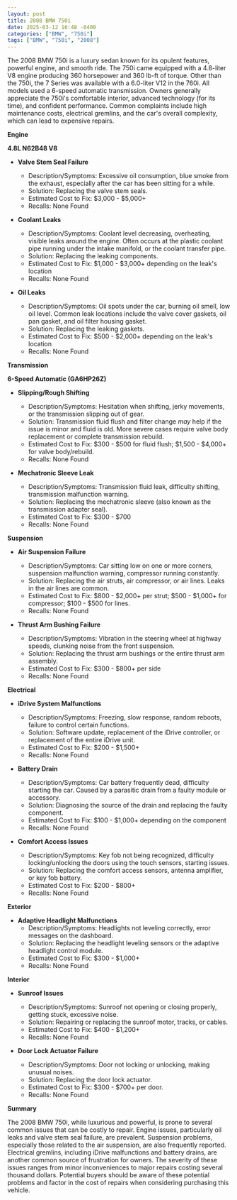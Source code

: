 ```yaml
---
layout: post
title: 2008 BMW 750i
date: 2025-03-12 16:48 -0400
categories: ["BMW", "750i"]
tags: ["BMW", "750i", "2008"]
---
```

The 2008 BMW 750i is a luxury sedan known for its opulent features, powerful engine, and smooth ride. The 750i came equipped with a 4.8-liter V8 engine producing 360 horsepower and 360 lb-ft of torque. Other than the 750i, the 7 Series was available with a 6.0-liter V12 in the 760i. All models used a 6-speed automatic transmission. Owners generally appreciate the 750i's comfortable interior, advanced technology (for its time), and confident performance. Common complaints include high maintenance costs, electrical gremlins, and the car's overall complexity, which can lead to expensive repairs.

**Engine**

**4.8L N62B48 V8**

*   **Valve Stem Seal Failure**
    *   Description/Symptoms: Excessive oil consumption, blue smoke from the exhaust, especially after the car has been sitting for a while.
    *   Solution: Replacing the valve stem seals.
    *   Estimated Cost to Fix: $3,000 - $5,000+
    *   Recalls: None Found

*   **Coolant Leaks**
    *   Description/Symptoms: Coolant level decreasing, overheating, visible leaks around the engine. Often occurs at the plastic coolant pipe running under the intake manifold, or the coolant transfer pipe.
    *   Solution: Replacing the leaking components.
    *   Estimated Cost to Fix: $1,000 - $3,000+ depending on the leak's location
    *   Recalls: None Found

*   **Oil Leaks**
    *   Description/Symptoms: Oil spots under the car, burning oil smell, low oil level. Common leak locations include the valve cover gaskets, oil pan gasket, and oil filter housing gasket.
    *   Solution: Replacing the leaking gaskets.
    *   Estimated Cost to Fix: $500 - $2,000+ depending on the leak's location
    *   Recalls: None Found

**Transmission**

**6-Speed Automatic (GA6HP26Z)**

*   **Slipping/Rough Shifting**
    *   Description/Symptoms: Hesitation when shifting, jerky movements, or the transmission slipping out of gear.
    *   Solution: Transmission fluid flush and filter change *may* help if the issue is minor and fluid is old. More severe cases require valve body replacement or complete transmission rebuild.
    *   Estimated Cost to Fix: $300 - $500 for fluid flush; $1,500 - $4,000+ for valve body/rebuild.
    *   Recalls: None Found

*   **Mechatronic Sleeve Leak**
    *   Description/Symptoms: Transmission fluid leak, difficulty shifting, transmission malfunction warning.
    *   Solution: Replacing the mechatronic sleeve (also known as the transmission adapter seal).
    *   Estimated Cost to Fix: $300 - $700
    *   Recalls: None Found

**Suspension**

*   **Air Suspension Failure**
    *   Description/Symptoms: Car sitting low on one or more corners, suspension malfunction warning, compressor running constantly.
    *   Solution: Replacing the air struts, air compressor, or air lines. Leaks in the air lines are common.
    *   Estimated Cost to Fix: $800 - $2,000+ per strut; $500 - $1,000+ for compressor; $100 - $500 for lines.
    *   Recalls: None Found

*   **Thrust Arm Bushing Failure**
    *   Description/Symptoms: Vibration in the steering wheel at highway speeds, clunking noise from the front suspension.
    *   Solution: Replacing the thrust arm bushings or the entire thrust arm assembly.
    *   Estimated Cost to Fix: $300 - $800+ per side
    *   Recalls: None Found

**Electrical**

*   **iDrive System Malfunctions**
    *   Description/Symptoms: Freezing, slow response, random reboots, failure to control certain functions.
    *   Solution: Software update, replacement of the iDrive controller, or replacement of the entire iDrive unit.
    *   Estimated Cost to Fix: $200 - $1,500+
    *   Recalls: None Found

*   **Battery Drain**
    *   Description/Symptoms: Car battery frequently dead, difficulty starting the car. Caused by a parasitic drain from a faulty module or accessory.
    *   Solution: Diagnosing the source of the drain and replacing the faulty component.
    *   Estimated Cost to Fix: $100 - $1,000+ depending on the component
    *   Recalls: None Found

*   **Comfort Access Issues**
    *   Description/Symptoms: Key fob not being recognized, difficulty locking/unlocking the doors using the touch sensors, starting issues.
    *   Solution: Replacing the comfort access sensors, antenna amplifier, or key fob battery.
    *   Estimated Cost to Fix: $200 - $800+
    *   Recalls: None Found

**Exterior**

*   **Adaptive Headlight Malfunctions**
    *   Description/Symptoms: Headlights not leveling correctly, error messages on the dashboard.
    *   Solution: Replacing the headlight leveling sensors or the adaptive headlight control module.
    *   Estimated Cost to Fix: $300 - $1,000+
    *   Recalls: None Found

**Interior**

*   **Sunroof Issues**
    *   Description/Symptoms: Sunroof not opening or closing properly, getting stuck, excessive noise.
    *   Solution: Repairing or replacing the sunroof motor, tracks, or cables.
    *   Estimated Cost to Fix: $400 - $1,200+
    *   Recalls: None Found

*   **Door Lock Actuator Failure**
    *   Description/Symptoms: Door not locking or unlocking, making unusual noises.
    *   Solution: Replacing the door lock actuator.
    *   Estimated Cost to Fix: $300 - $700+ per door.
    *   Recalls: None Found

**Summary**

The 2008 BMW 750i, while luxurious and powerful, is prone to several common issues that can be costly to repair. Engine issues, particularly oil leaks and valve stem seal failure, are prevalent. Suspension problems, especially those related to the air suspension, are also frequently reported. Electrical gremlins, including iDrive malfunctions and battery drains, are another common source of frustration for owners. The severity of these issues ranges from minor inconveniences to major repairs costing several thousand dollars. Potential buyers should be aware of these potential problems and factor in the cost of repairs when considering purchasing this vehicle.

